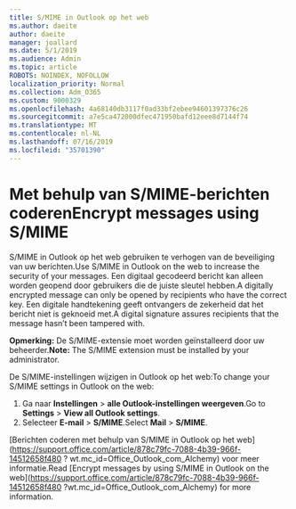```yaml
---
title: S/MIME in Outlook op het web
ms.author: daeite
author: daeite
manager: joallard
ms.date: 5/1/2019
ms.audience: Admin
ms.topic: article
ROBOTS: NOINDEX, NOFOLLOW
localization_priority: Normal
ms.collection: Adm_O365
ms.custom: 9000329
ms.openlocfilehash: 4a68140db3117f0ad33bf2ebee94601397376c26
ms.sourcegitcommit: a7e5ca472000dfec471950bafd12eee8d7144f74
ms.translationtype: MT
ms.contentlocale: nl-NL
ms.lasthandoff: 07/16/2019
ms.locfileid: "35701390"
---
```

# <a name="encrypt-messages-using-smime"></a><span data-ttu-id="30f52-102">Met behulp van S/MIME-berichten coderen</span><span class="sxs-lookup"><span data-stu-id="30f52-102">Encrypt messages using S/MIME</span></span>

<span data-ttu-id="30f52-103">S/MIME in Outlook op het web gebruiken te verhogen van de beveiliging van uw berichten.</span><span class="sxs-lookup"><span data-stu-id="30f52-103">Use S/MIME in Outlook on the web to increase the security of your messages.</span></span> <span data-ttu-id="30f52-104">Een digitaal gecodeerd bericht kan alleen worden geopend door gebruikers die de juiste sleutel hebben.</span><span class="sxs-lookup"><span data-stu-id="30f52-104">A digitally encrypted message can only be opened by recipients who have the correct key.</span></span> <span data-ttu-id="30f52-105">Een digitale handtekening geeft ontvangers de zekerheid dat het bericht niet is geknoeid met.</span><span class="sxs-lookup"><span data-stu-id="30f52-105">A digital signature assures recipients that the message hasn’t been tampered with.</span></span>

<span data-ttu-id="30f52-106">**Opmerking:** De S/MIME-extensie moet worden geïnstalleerd door uw beheerder.</span><span class="sxs-lookup"><span data-stu-id="30f52-106">**Note:** The S/MIME extension must be installed by your administrator.</span></span>

<span data-ttu-id="30f52-107">De S/MIME-instellingen wijzigen in Outlook op het web:</span><span class="sxs-lookup"><span data-stu-id="30f52-107">To change your S/MIME settings in Outlook on the web:</span></span>

1. <span data-ttu-id="30f52-108">Ga naar **Instellingen** > **alle Outlook-instellingen weergeven**.</span><span class="sxs-lookup"><span data-stu-id="30f52-108">Go to **Settings** > **View all Outlook settings**.</span></span>
2. <span data-ttu-id="30f52-109">Selecteer **E-mail** > **S/MIME**.</span><span class="sxs-lookup"><span data-stu-id="30f52-109">Select **Mail** > **S/MIME**.</span></span>

<span data-ttu-id="30f52-110">[Berichten coderen met behulp van S/MIME in Outlook op het web] (https://support.office.com/article/878c79fc-7088-4b39-966f-14512658f480 ? wt.mc_id=Office_Outlook_com_Alchemy) voor meer informatie.</span><span class="sxs-lookup"><span data-stu-id="30f52-110">Read [Encrypt messages by using S/MIME in Outlook on the web](https://support.office.com/article/878c79fc-7088-4b39-966f-14512658f480 ?wt.mc_id=Office_Outlook_com_Alchemy) for more information.</span></span>